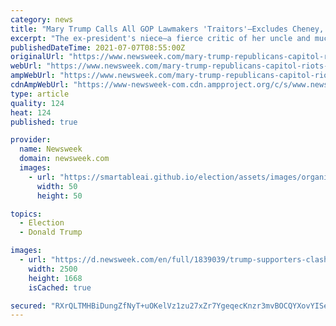 ```yaml
---
category: news
title: "Mary Trump Calls All GOP Lawmakers 'Traitors'—Excludes Cheney, Kinzinger"
excerpt: "The ex-president's niece—a fierce critic of her uncle and much of her extended family—slammed Republican reluctance to hold a probe into the U.S. Capitol riots."
publishedDateTime: 2021-07-07T08:55:00Z
originalUrl: "https://www.newsweek.com/mary-trump-republicans-capitol-riots-traitors-1607406"
webUrl: "https://www.newsweek.com/mary-trump-republicans-capitol-riots-traitors-1607406"
ampWebUrl: "https://www.newsweek.com/mary-trump-republicans-capitol-riots-traitors-1607406?amp=1"
cdnAmpWebUrl: "https://www-newsweek-com.cdn.ampproject.org/c/s/www.newsweek.com/mary-trump-republicans-capitol-riots-traitors-1607406?amp=1"
type: article
quality: 124
heat: 124
published: true

provider:
  name: Newsweek
  domain: newsweek.com
  images:
    - url: "https://smartableai.github.io/election/assets/images/organizations/newsweek.com-50x50.jpg"
      width: 50
      height: 50

topics:
  - Election
  - Donald Trump

images:
  - url: "https://d.newsweek.com/en/full/1839039/trump-supporters-clash-january-6.jpg"
    width: 2500
    height: 1668
    isCached: true

secured: "RXrQLTMHBiDungZfNyT+uOKelVz1zu27xZr7YgeqecKnzr3mvBOCQYXovYISegkDB8cWV9AeUHCtv9fsnd537BU/6c+m2dBt+aYmcZcdxdiZaD8LDA3fVAMuSVYhBF5O27kFwLZe4KabG+3j7Jr9ONzxMD9tNp2byfMVOqDksFKRc/3dN1gRzAyTpl46RybNP5ujs7KSVyhkSRSOoGnqoeebKB5FucjWPjhlQpvl3rXgla2MTUyuFEWDZyQsHFhB9CxpbtHD+iSRV3ScJ67/TBS9sox/wCYFxxgWcsi8oaUBrAbkgYSLFvMa3vMfvpiZcqGFdf1mq+9kJCsnmzyDCYHxAhK7CgZQHe5M0htAp+U=;76lGsEtfOZqqSlyn7/oMJw=="
---
```


